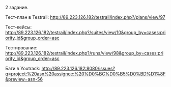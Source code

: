 2 задание.

Тест-план в Testrail:
http://89.223.126.182/testrail/index.php?/plans/view/97

Тест-кейсы:
http://89.223.126.182/testrail/index.php?/suites/view/10&group_by=cases:priority_id&group_order=asc

Тестирование:
http://89.223.126.182/testrail/index.php?/runs/view/98&group_by=cases:priority_id&group_order=asc

Баги в Youtrack:
http://89.223.126.182:8080/issues?q=project:%20asn%20assignee:%20%D0%BC%D0%B5%D0%BD%D1%8F&preview=asn-56

